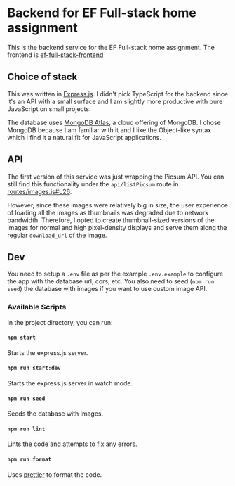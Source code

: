 # Backend for EF Full-stack home assignment

This is the backend service for the EF Full-stack home assignment. The frontend is [ef-full-stack-frontend](https://github.com/triglian/ef-full-stack-frontend)

## Choice of stack

This was written in [Express.js](https://expressjs.com/). I didn't pick TypeScript for the backend since it's an API with a small surface and I am slightly more productive with pure JavaScript on small projects.

The database uses [MongoDB Atlas](https://www.mongodb.com/cloud/atlas), a cloud offering of MongoDB. I chose MongoDB because I am familiar with it and I like the Object-like syntax which I find it a natural fit for JavaScript applications.

## API

The first version of this service was just wrapping the Picsum API. You can still find this functionality under the `api/listPicsum` route in [routes/images.js#L26](https://github.com/triglian/ef-full-stack-backend/blob/master/routes/images.js#L26).

However, since these images were relatively big in size, the user experience of loading all the images as thumbnails was degraded due to network bandwidth. Therefore, I opted to create thumbnail-sized versions of the images for normal and high pixel-density displays and serve them along the regular `download_url` of the image.

## Dev

You need to setup a `.env` file as per the example `.env.example` to configure the app with the database url, cors, etc.
You also need to seed (`npm run seed`) the database with images if you want to use custom image API.

### Available Scripts

In the project directory, you can run:

#### `npm start`

Starts the express.js server.

#### `npm run start:dev`

Starts the express.js server in watch mode.

#### `npm run seed`

Seeds the database with images.

#### `npm run lint`

Lints the code and attempts to fix any errors.

#### `npm run format`

Uses [prettier](https://prettier.io/) to format the code.
